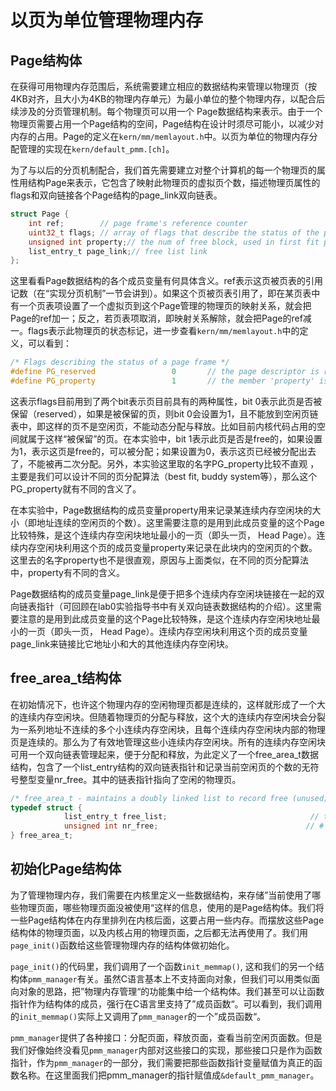 # 以页为单位管理物理内存

## Page结构体

在获得可用物理内存范围后，系统需要建立相应的数据结构来管理以物理页（按4KB对齐，且大小为4KB的物理内存单元）为最小单位的整个物理内存，以配合后续涉及的分页管理机制。每个物理页可以用一个 Page数据结构来表示。由于一个物理页需要占用一个Page结构的空间，Page结构在设计时须尽可能小，以减少对内存的占用。Page的定义在`kern/mm/memlayout.h`中。以页为单位的物理内存分配管理的实现在`kern/default_pmm.[ch]`。

为了与以后的分页机制配合，我们首先需要建立对整个计算机的每一个物理页的属性用结构Page来表示，它包含了映射此物理页的虚拟页个数，描述物理页属性的flags和双向链接各个Page结构的page_link双向链表。

```c
struct Page {
    int ref;        // page frame's reference counter
    uint32_t flags; // array of flags that describe the status of the page frame
    unsigned int property;// the num of free block, used in first fit pm manager
    list_entry_t page_link;// free list link
};
```

这里看看Page数据结构的各个成员变量有何具体含义。ref表示这页被页表的引用记数（在“实现分页机制”一节会讲到）。如果这个页被页表引用了，即在某页表中有一个页表项设置了一个虚拟页到这个Page管理的物理页的映射关系，就会把Page的ref加一；反之，若页表项取消，即映射关系解除，就会把Page的ref减一。flags表示此物理页的状态标记，进一步查看`kern/mm/memlayout.h`中的定义，可以看到：

```c
/* Flags describing the status of a page frame */
#define PG_reserved                 0       // the page descriptor is reserved for kernel or unusable
#define PG_property                 1       // the member 'property' is valid
```

这表示flags目前用到了两个bit表示页目前具有的两种属性，bit 0表示此页是否被保留（reserved），如果是被保留的页，则bit 0会设置为1，且不能放到空闲页链表中，即这样的页不是空闲页，不能动态分配与释放。比如目前内核代码占用的空间就属于这样“被保留”的页。在本实验中，bit 1表示此页是否是free的，如果设置为1，表示这页是free的，可以被分配；如果设置为0，表示这页已经被分配出去了，不能被再二次分配。另外，本实验这里取的名字PG_property比较不直观 ，主要是我们可以设计不同的页分配算法（best fit, buddy system等），那么这个PG_property就有不同的含义了。

在本实验中，Page数据结构的成员变量property用来记录某连续内存空闲块的大小（即地址连续的空闲页的个数）。这里需要注意的是用到此成员变量的这个Page比较特殊，是这个连续内存空闲块地址最小的一页（即头一页， Head Page）。连续内存空闲块利用这个页的成员变量property来记录在此块内的空闲页的个数。这里去的名字property也不是很直观，原因与上面类似，在不同的页分配算法中，property有不同的含义。

Page数据结构的成员变量page_link是便于把多个连续内存空闲块链接在一起的双向链表指针（可回顾在lab0实验指导书中有关双向链表数据结构的介绍）。这里需要注意的是用到此成员变量的这个Page比较特殊，是这个连续内存空闲块地址最小的一页（即头一页， Head Page）。连续内存空闲块利用这个页的成员变量page_link来链接比它地址小和大的其他连续内存空闲块。

## free_area_t结构体

在初始情况下，也许这个物理内存的空闲物理页都是连续的，这样就形成了一个大的连续内存空闲块。但随着物理页的分配与释放，这个大的连续内存空闲块会分裂为一系列地址不连续的多个小连续内存空闲块，且每个连续内存空闲块内部的物理页是连续的。那么为了有效地管理这些小连续内存空闲块。所有的连续内存空闲块可用一个双向链表管理起来，便于分配和释放，为此定义了一个free_area_t数据结构，包含了一个list_entry结构的双向链表指针和记录当前空闲页的个数的无符号整型变量nr_free。其中的链表指针指向了空闲的物理页。

```c
/* free_area_t - maintains a doubly linked list to record free (unused) pages */
typedef struct {
            list_entry_t free_list;                                // the list header
            unsigned int nr_free;                                 // # of free pages in this free list
} free_area_t;
```

## 初始化Page结构体

为了管理物理内存，我们需要在内核里定义一些数据结构，来存储”当前使用了哪些物理页面，哪些物理页面没被使用“这样的信息，使用的是Page结构体。我们将一些Page结构体在内存里排列在内核后面，这要占用一些内存。而摆放这些Page结构体的物理页面，以及内核占用的物理页面，之后都无法再使用了。我们用`page_init()`函数给这些管理物理内存的结构体做初始化。

`page_init()`的代码里，我们调用了一个函数`init_memmap()`, 这和我们的另一个结构体`pmm_manager`有关。虽然C语言基本上不支持面向对象，但我们可以用类似面向对象的思路，把”物理内存管理“的功能集中给一个结构体。我们甚至可以让函数指针作为结构体的成员，强行在C语言里支持了”成员函数“。可以看到，我们调用的`init_memmap()`实际上又调用了`pmm_manager`的一个”成员函数“。

`pmm_manager`提供了各种接口：分配页面，释放页面，查看当前空闲页面数。但是我们好像始终没看见`pmm_manager`内部对这些接口的实现，那些接口只是作为函数指针，作为`pmm_manager`的一部分，我们需要把那些函数指针变量赋值为真正的函数名称。在这里面我们把pmm_manager的指针赋值成`&default_pmm_manager`。
